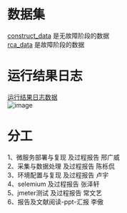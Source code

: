 # 数据集
[construct_data](https://github.com/Pluviophile-xing/Software-testing-finalwork/tree/master/construct_data) 是无故障阶段的数据  
[rca_data](https://github.com/Pluviophile-xing/Software-testing-finalwork/tree/master/rca_data) 是故障阶段的数据  
# 运行结果日志
[运行结果日志数据](https://github.com/Pluviophile-xing/Software-testing-finalwork/blob/master/log/2025-06-07_nezha.log)  
![image](https://github.com/Pluviophile-xing/Software-testing-finalwork/blob/master/result.png)   
# 分工
1、微服务部署与复现 及过程报告	 邢广威	  
2、采集与数据处理 及过程报告	 陈栎侃    
3、环境配置与复现 及过程报告	 卢宇  
4、selemium	及过程报告	       张泽轩    
5、jmeter测试 及过程报告			 常文艺    
6、报告及文献阅读-ppt-汇报	   李傲    
